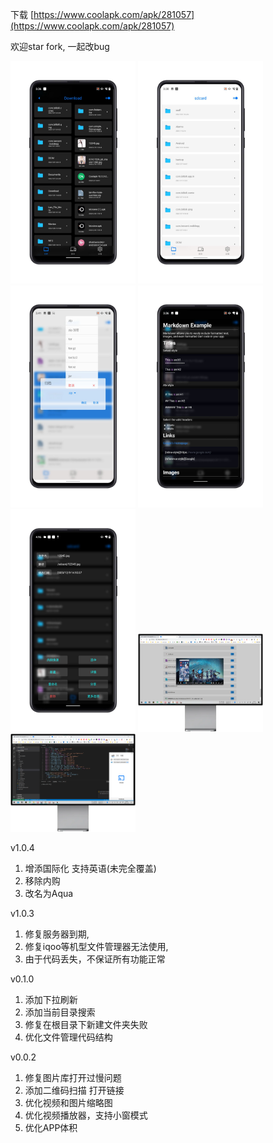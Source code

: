 
下载 [https://www.coolapk.com/apk/281057](https://www.coolapk.com/apk/281057)

欢迎star fork, 一起改bug

<div>
<img src="./image/QQE59BBEE7898720210105161527-281004-o_1er8v8kudfdb1i715l3eoi1bf215-uid-1111781@1080x1920.jpg" width=200 >
<img src="./image/QQE59BBEE7898720210105161531-281004-o_1er8v8kudojamqs1v7p1t5g139716-uid-1111781@1080x1920.jpg" width=200 >
<img src="./image/QQE59BBEE7898720210105161535-281004-o_1er8v8kudv6ivnd1svrshk19rk17-uid-1111781@1080x1920.jpg" width=200 >
<img src="./image/QQE59BBEE7898720210105161539-281004-o_1er8v8kud1uei1lpo1bqf16n3inq18-uid-1111781@1080x1920.jpg" width=200 >
<img src="./image/QQE59BBEE7898720210105161737-281057-o_1erc01i4hccv1ifs1ok711utgbi2h-uid-1111781@1080x1920.jpg" width=200 >

<img src="./image/100-281004-o_1er8v9a831t86ed21d58vrp10ji21-uid-1111781@978x768.png" width=200 >
<img src="./image/101-281004-o_1er8v9a837j717h5sf0h9eagu22-uid-1111781@978x768.png" width=200 >
</div>

v1.0.4 
1. 增添国际化 支持英语(未完全覆盖)
2. 移除内购
3. 改名为Aqua 

v1.0.3
1. 修复服务器到期,
2. 修复iqoo等机型文件管理器无法使用,
3. 由于代码丢失，不保证所有功能正常

v0.1.0
1. 添加下拉刷新
2. 添加当前目录搜索
3. 修复在根目录下新建文件夹失败
4. 优化文件管理代码结构

v0.0.2 
1. 修复图片库打开过慢问题
2. 添加二维码扫描 打开链接
3. 优化视频和图片缩略图
4. 优化视频播放器，支持小窗模式
5. 优化APP体积
